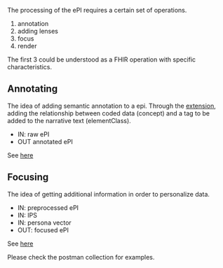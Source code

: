 The processing of the ePI requires a certain set of operations.

1. annotation
2. adding lenses
3. focus
4. render


The first 3 could be understood as a FHIR operation with specific characteristics.

## Annotating

The idea of adding semantic annotation to a epi. Through the [extension](http://build.fhir.org/ig/HL7/emedicinal-product-info/StructureDefinition-HtmlElementLink.html), adding the relationship between coded data (concept) and a tag to be added to the narrative text (elementClass).
- IN: raw ePI
- OUT annotated ePI

See [here](12-1-OperationDefinition-annotation-notes.html)


## Focusing

The idea of getting additional information in order to personalize data.
- IN: preprocessed ePI
- IN: IPS
- IN: persona vector
- OUT: focused ePI

See [here](12-3-OperationDefinition-focus-notes.html)

Please check the postman collection for examples.
